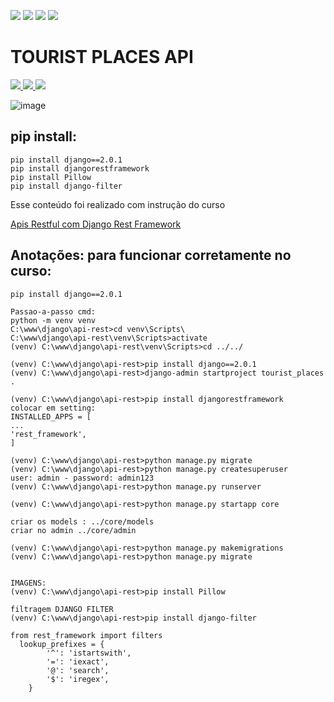   <img src="https://img.shields.io/badge/WEB-OK-green">     <img src="https://img.shields.io/badge/SERVER-OK-green">    <img src="https://img.shields.io/badge/API-OK-green"> <img src="https://img.shields.io/badge/LICENÇA-MIT-green"> 
 <h1>TOURIST PLACES API </h1>
 <a href="https://www.djangoproject.com/" target ="_blank">
  <img src= "https://img.shields.io/badge/DJANGO-092e20?style=for-the-badge&logo=django&logoColor=white" />
</a>
 <a href="https://www.django-rest-framework.org/" target ="_blank">
  <img src= "https://img.shields.io/badge/Django_Rest_Framework-red?style=for-the-badge&logo=Django&logoColor=white" />
</a>
 <a href="https://www.python.org/" target ="_blank">
  <img src= "https://img.shields.io/badge/Python-4B8BBE?style=for-the-badge&logo=Python&logoColor=white" />
</a>

 
![image](https://user-images.githubusercontent.com/37936745/218315752-ee8db175-5bcf-49f6-a9f7-f5859dbf3850.png)


<h2>pip install:</h2>

    pip install django==2.0.1
    pip install djangorestframework
    pip install Pillow
    pip install django-filter

    
<p>Esse conteúdo foi realizado com instrução do curso

[Apis Restful com Django Rest Framework](https://www.udemy.com/course/apis-restful-com-django-rest-framework/) </p>

<h2>Anotações: para funcionar corretamente no curso: </h2>

    pip install django==2.0.1
    
    Passao-a-passo cmd:
    python -m venv venv
    C:\www\django\api-rest>cd venv\Scripts\          
    C:\www\django\api-rest\venv\Scripts>activate
    (venv) C:\www\django\api-rest\venv\Scripts>cd ../../

    (venv) C:\www\django\api-rest>pip install django==2.0.1
    (venv) C:\www\django\api-rest>django-admin startproject tourist_places .  

    (venv) C:\www\django\api-rest>pip install djangorestframework
    colocar em setting:
    INSTALLED_APPS = [
    ...
    'rest_framework',
    ]   

    (venv) C:\www\django\api-rest>python manage.py migrate
    (venv) C:\www\django\api-rest>python manage.py createsuperuser
    user: admin - password: admin123
    (venv) C:\www\django\api-rest>python manage.py runserver 

    (venv) C:\www\django\api-rest>python manage.py startapp core  

    criar os models : ../core/models
    criar no admin ../core/admin

    (venv) C:\www\django\api-rest>python manage.py makemigrations
    (venv) C:\www\django\api-rest>python manage.py migrate


    IMAGENS:
    (venv) C:\www\django\api-rest>pip install Pillow

    filtragem DJANGO FILTER
    (venv) C:\www\django\api-rest>pip install django-filter

    from rest_framework import filters
      lookup_prefixes = {
            '^': 'istartswith',
            '=': 'iexact',
            '@': 'search',
            '$': 'iregex',
        }

